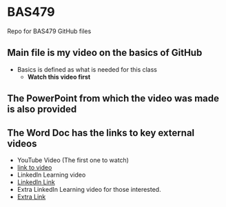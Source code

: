 # BAS479
Repo for BAS479 GitHub files

## Main file is my video on the basics of GitHub
  * Basics is defined as what is needed for this class
    * **Watch this video first**

## The PowerPoint from which the video was made is also provided

## The Word Doc has the links to key external videos
  * YouTube Video (The first one to watch)
  *   [link to video](https://www.youtube.com/watch?v=BCQHnlnPusY&list=PLRqwX-V7Uu6ZF9C0YMKuns9sLDzK6zoiV)
  * LinkedIn Learning video
  *   [LinkedIn Link](https://www.linkedin.com/learning-login/share?account=42574436&forceAccount=false&redirect=https%3A%2F%2Fwww.linkedin.com%2Flearning%2Fcollections%2F7194424249179066368%3Ftrk%3Dshare_collection_url%26shareId%3D8r5rV1jiSbmb4j87E9mkZg%253D%253D)
  * Extra LinkedIn Learning video for those interested.
  *   [Extra Link](https://www.linkedin.com/learning-login/share?account=42574436&forceAccount=false&redirect=https%3A%2F%2Fwww.linkedin.com%2Flearning%2Flearning-github-18719601%3Ftrk%3Dshare_ent_url%26shareId%3Dvu1fDdysTVe1THe%252BZPoTTw%253D%253D)
